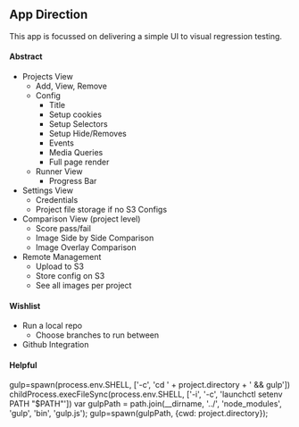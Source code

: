 ## App Direction

This app is focussed on delivering a simple UI to visual regression testing.

#### Abstract

  * Projects View
    * Add, View, Remove
    * Config
      * Title
      * Setup cookies
      * Setup Selectors
      * Setup Hide/Removes
      * Events
      * Media Queries
      * Full page render
    * Runner View
      * Progress Bar
  * Settings View
    * Credentials
    * Project file storage if no S3 Configs
  * Comparison View (project level)
    * Score pass/fail
    * Image Side by Side Comparison
    * Image Overlay Comparison
  * Remote Management
    * Upload to S3
    * Store config on S3
    * See all images per project


#### Wishlist

  * Run a local repo
    * Choose branches to run between
  * Github Integration



#### Helpful

gulp=spawn(process.env.SHELL, ['-c', 'cd ' + project.directory + ' && gulp'])
childProcess.execFileSync(process.env.SHELL, ['-i', '-c', 'launchctl setenv PATH "$PATH"'])
var gulpPath = path.join(__dirname, '../', 'node_modules', 'gulp', 'bin', 'gulp.js');
gulp=spawn(gulpPath, {cwd: project.directory});
